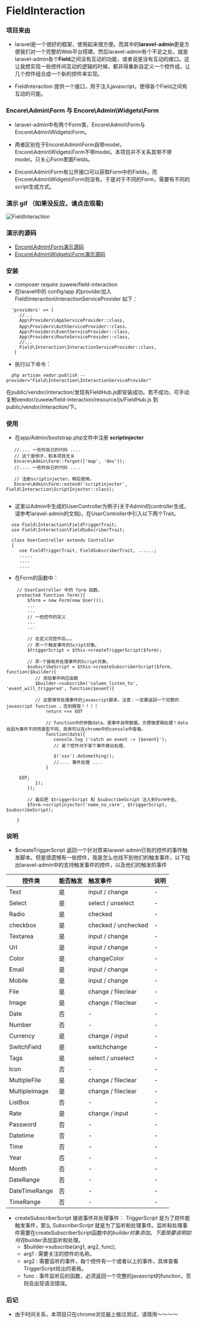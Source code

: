  # FieldInteraction
 ### 项目来由
 - laravel是一个很好的框架，使用起来很方便。而其中的**laravel-admin**更是方便我们对一个完整的Web平台搭建。然后laravel-admin有个不足之处，就是laravel-admin各个**Field**之间没有互动的功能，或者说是没有互动的接口。这让我想实现一些控件间互动的逻辑的时候，都非得重新自定义一个控件组，让几个控件组合成一个新的控件来实现。
 
 - FieldInteraction 提供一个接口，用于注入javascript，使得各个Field之间有互动的可能。
 
 ### Encore\Admin\Form 与 Encore\Admin\Widgets\Form
 - laravel-admin中有两个Form类，Encore\Admin\Form与Encore\Admin\Widgets\Form。
 
 - 两者区别在于Encore\Admin\Form自带model，Encore\Admin\Widgets\Form不带model。本项目并不关系其带不带model，只关心Form里面Fields。
 
 - Encore\Admin\Form有公开接口可以获取Form中的Fields，而Encore\Admin\Widgets\Form则没有。于是对于不同的Form，需要有不同的script生成方式。
 
 ### 演示 gif （如果没反应，请点击观看)
 ![FieldInteraction](http://cdn.qiniu.inetwon.com/field-Interaction.gif "演示，可能不太清晰")
 
 ### 演示的源码
 - [Encore\Admin\Form演示源码](https://github.com/zuweie/FieldInteraction/blob/master/example/Encore_form.php)
 - [Encore\Admin\Widgets\Form演示源码](https://github.com/zuweie/FieldInteraction/blob/master/example/Widgets_form.php)
 
 ### 安装
 - composer require zuweie/field-interaction 
 - 在laravel中的 config/app 的provider加入 Field\Interaction\InteractionServiceProvider 如下：
 ```
   'providers' => [
      //...
      App\Providers\AppServiceProvider::class,
      App\Providers\AuthServiceProvider::class，
      App\Providers\EventServiceProvider::class,
      App\Providers\RouteServiceProvider::class,
      //...
      Field\Interaction\InteractionServiceProvider::class,
    ]
 ```
 - 执行以下命令：
 ```
   php artisan vedor:publish --provider="Field\Interaction\InteractionServiceProvider"
 ```
在public/vendor/interaction/发现有FieldHub.js即安装成功。若不成功，可手动复制vendor/zuweie/field-interaction/resource/js/FieldHub.js 到public/vendor/interaction/下。
 
 ### 使用
 - 在app/Admin/bootstrap.php文件中注册 **scriptinjecter**
 ```
    //.... 一些你自己的代码 ....
    // 这个是例子，和本项目无关
    Encore\Admin\Form::forget(['map', 'dev']); 
    //.... 一些你自己的代码 ....
    
    // 注册scriptinjecter，稍后使用。
    Encore\Admin\Form::extend('scriptinjecter', Field\Interaction\ScriptInjecter::class);
    
 ```
 - 这里以Admin中生成的UserController为例子(关于Admin的controller生成，请参考laravel-admin的文档)，在UserController中引入以下两个Trait。
 ```
   use Field\Interaction\FieldTriggerTrait;
   use Field\Interaction\FieldSubscriberTrait;
   
   class UserController extends Controller 
   {
      use FieldTriggerTrait, FieldSubscriberTrait, ......;
      .....
      ....
      ....
```
- 在Form的函数中：
```
    // UserController 中的 form 函数。
    protected function form(){
        $form = new Form(new User());
        ... 
        ...
        // 一些控件的定义
        ...
        ...
        
        // 在定义完控件后。。。
        // 弄一个触发事件的Script对象。
        $triggerScript = $this->createTriggerScript($form);
        
        // 弄-个接收并处理事件的Script对象。
        $subscribeScript = $this->createSubscriberScript($form, function($builder){
           // 添加事件响应函数
           $builder->subscribe('column_listen_to', 'event_will_triggered', function($event){
           
           // 这里填写处理事件的javascript脚本，注意：一定要返回一个完整的 javascript function ，否则报错！！！！
               return <<< EOT
               
               // function中的参数data，是事件自带数据，方便做逻辑处理！data会因为事件不同而类型不同，具体可以在chrome中的console中查看。
               function(data){
                  console.log ('catch an event -> {$event}');
                  // 某个控件对于某个事件做出处理， 
                  
                  $('xxx').doSomething();
                  //.... 事件处理 ....
               }
               
     EOT;
           });
        });
        
        // 最后把 $triggerScript 和 $subscribeScript 注入到Form中去。
        $form->scriptinjecter('name_no_care', $triggerScript, $subscribeScript);
        
    }
```

### 说明
- $createTriggerScript 返回一个针对原来laravel-admin已有的控件的事件触发脚本。但是很遗憾有一些控件，我是怎么也找不到他们的触发事件，以下给出laravel-admin中的支持触发事件的控件，以及他们的触发的事件

控件类|能否触发|触发事件|说明
--|:--|:--|:--
Text|是|input / change|-
Select|是|select / unselect | -
Radio|是|checked|-
checkbox|是|checked / unchecked| -
Textarea|是|input / change | -
Url|是|input / change|-
Color| 是 | changeColor| -
Email | 是 | input / change | -
Mobile | 是 | input / change | -
File | 是 | change / fileclear | -
Image | 是 | change / fileclear | -
Date | 否 | - | -
Number | 否 | - | -
Currency | 是 | change / input | -
SwitchField | 是 | switchchange | -
Tags | 是 | select / unselect | -
Icon | 否 | - | - 
MultipleFile | 是 | change / fileclear | -
MultipleImage | 是 | change / fileclear | -
ListBox | 否 | - | -
Rate | 是 | change / input | -
Password | 否 | - | -
Datetime | 否 | - | -
Time | 否 | - | -
Year | 否 | - | -
Month | 否 | - | -
DateRange | 否 | - | -
DateTimeRange | 否 | - | -
TimeRange | 否 | - | -

- createSubscriberScript 接收事件并处理事件：
*TriggerScript* 是为了控件能触发事件，那么 *SubscriberScript* 就是为了监听和处理事件。监听和处理事件需要在createSubscriberScript函数中的$builder对象添加。下面简要说明如何在$builder添加监听和处理。
   - $builder->subscribe(arg1, arg2, func);
   - arg1 : 需要关注的控件的名称。
   - arg2 : 需要监听的事件，每个控件有一个或者以上的事件，具体查看TriggerScript给出的表格。
   - func : 事件监听后的函数，必须返回一个完整的javascript的function，否则会出现语法错误。
  
  
### 后记
- 由于时间关系，本项目只在chrome浏览器上做过测试，请慎用～～～～














